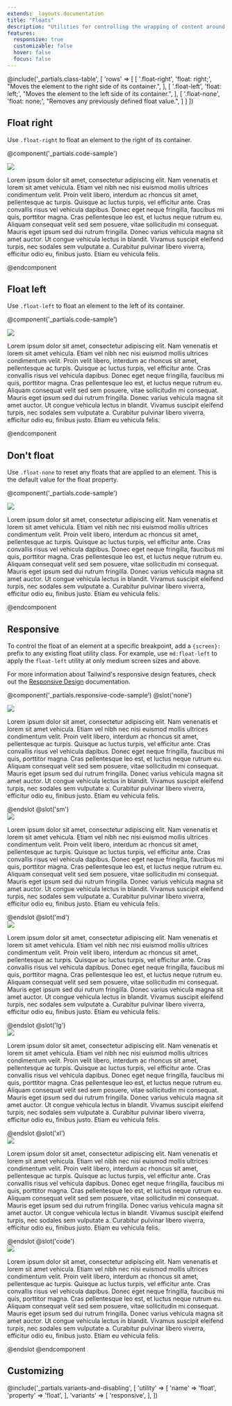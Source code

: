 ```yaml
---
extends: _layouts.documentation
title: "Floats"
description: "Utilities for controlling the wrapping of content around an element."
features:
  responsive: true
  customizable: false
  hover: false
  focus: false
---
```


@include('_partials.class-table', [
  'rows' => [
    [
      '.float-right',
      'float: right;',
      "Moves the element to the right side of its container.",
    ],
    [
      '.float-left',
      'float: left;',
      "Moves the element to the left side of its container.",
    ],
    [
      '.float-none',
      'float: none;',
      "Removes any previously defined float value.",
    ]
  ]
])

## Float right

Use `.float-right` to float an element to the right of its container.

@component('_partials.code-sample')
<div class="bg-gray-200 p-4">
  <img class="float-right ml-4 my-2 h-32" src="https://images.unsplash.com/photo-1459262838948-3e2de6c1ec80?ixlib=rb-1.2.1&ixid=eyJhcHBfaWQiOjEyMDd9&auto=format&fit=crop&w=800&q=80">
  <p>Lorem ipsum dolor sit amet, consectetur adipiscing elit. Nam venenatis et lorem sit amet vehicula. Etiam vel nibh nec nisi euismod mollis ultrices condimentum velit. Proin velit libero, interdum ac rhoncus sit amet, pellentesque ac turpis. Quisque ac luctus turpis, vel efficitur ante. Cras convallis risus vel vehicula dapibus. Donec eget neque fringilla, faucibus mi quis, porttitor magna. Cras pellentesque leo est, et luctus neque rutrum eu. Aliquam consequat velit sed sem posuere, vitae sollicitudin mi consequat. Mauris eget ipsum sed dui rutrum fringilla. Donec varius vehicula magna sit amet auctor. Ut congue vehicula lectus in blandit. Vivamus suscipit eleifend turpis, nec sodales sem vulputate a. Curabitur pulvinar libero viverra, efficitur odio eu, finibus justo. Etiam eu vehicula felis.</p>
</div>
@endcomponent

## Float left

Use `.float-left` to float an element to the left of its container.

@component('_partials.code-sample')
<div class="bg-gray-200 p-4">
  <img class="float-left mr-4 my-2 h-32" src="https://images.unsplash.com/photo-1459262838948-3e2de6c1ec80?ixlib=rb-1.2.1&ixid=eyJhcHBfaWQiOjEyMDd9&auto=format&fit=crop&w=800&q=80">
  <p>Lorem ipsum dolor sit amet, consectetur adipiscing elit. Nam venenatis et lorem sit amet vehicula. Etiam vel nibh nec nisi euismod mollis ultrices condimentum velit. Proin velit libero, interdum ac rhoncus sit amet, pellentesque ac turpis. Quisque ac luctus turpis, vel efficitur ante. Cras convallis risus vel vehicula dapibus. Donec eget neque fringilla, faucibus mi quis, porttitor magna. Cras pellentesque leo est, et luctus neque rutrum eu. Aliquam consequat velit sed sem posuere, vitae sollicitudin mi consequat. Mauris eget ipsum sed dui rutrum fringilla. Donec varius vehicula magna sit amet auctor. Ut congue vehicula lectus in blandit. Vivamus suscipit eleifend turpis, nec sodales sem vulputate a. Curabitur pulvinar libero viverra, efficitur odio eu, finibus justo. Etiam eu vehicula felis.</p>
</div>
@endcomponent

## Don't float

Use `.float-none` to reset any floats that are applied to an element. This is the default value for the float property.

@component('_partials.code-sample')
<div class="bg-gray-200 p-4">
  <img class="float-none mb-4 h-32" src="https://images.unsplash.com/photo-1459262838948-3e2de6c1ec80?ixlib=rb-1.2.1&ixid=eyJhcHBfaWQiOjEyMDd9&auto=format&fit=crop&w=800&q=80">
  <p>Lorem ipsum dolor sit amet, consectetur adipiscing elit. Nam venenatis et lorem sit amet vehicula. Etiam vel nibh nec nisi euismod mollis ultrices condimentum velit. Proin velit libero, interdum ac rhoncus sit amet, pellentesque ac turpis. Quisque ac luctus turpis, vel efficitur ante. Cras convallis risus vel vehicula dapibus. Donec eget neque fringilla, faucibus mi quis, porttitor magna. Cras pellentesque leo est, et luctus neque rutrum eu. Aliquam consequat velit sed sem posuere, vitae sollicitudin mi consequat. Mauris eget ipsum sed dui rutrum fringilla. Donec varius vehicula magna sit amet auctor. Ut congue vehicula lectus in blandit. Vivamus suscipit eleifend turpis, nec sodales sem vulputate a. Curabitur pulvinar libero viverra, efficitur odio eu, finibus justo. Etiam eu vehicula felis.</p>
</div>
@endcomponent

## Responsive

To control the float of an element at a specific breakpoint, add a `{screen}:` prefix to any existing float utility class. For example, use `md:float-left` to apply the `float-left` utility at only medium screen sizes and above.

For more information about Tailwind's responsive design features, check out the [Responsive Design](/docs/responsive-design) documentation.

@component('_partials.responsive-code-sample')
@slot('none')
<div class="bg-gray-200 p-4">
  <img class="float-right m-2 h-32" src="https://images.unsplash.com/photo-1459262838948-3e2de6c1ec80?ixlib=rb-1.2.1&ixid=eyJhcHBfaWQiOjEyMDd9&auto=format&fit=crop&w=800&q=80">
  <p>Lorem ipsum dolor sit amet, consectetur adipiscing elit. Nam venenatis et lorem sit amet vehicula. Etiam vel nibh nec nisi euismod mollis ultrices condimentum velit. Proin velit libero, interdum ac rhoncus sit amet, pellentesque ac turpis. Quisque ac luctus turpis, vel efficitur ante. Cras convallis risus vel vehicula dapibus. Donec eget neque fringilla, faucibus mi quis, porttitor magna. Cras pellentesque leo est, et luctus neque rutrum eu. Aliquam consequat velit sed sem posuere, vitae sollicitudin mi consequat. Mauris eget ipsum sed dui rutrum fringilla. Donec varius vehicula magna sit amet auctor. Ut congue vehicula lectus in blandit. Vivamus suscipit eleifend turpis, nec sodales sem vulputate a. Curabitur pulvinar libero viverra, efficitur odio eu, finibus justo. Etiam eu vehicula felis.</p>
</div>
@endslot
@slot('sm')
<div class="bg-gray-200 p-4">
  <img class="float-left m-2 h-32" src="https://images.unsplash.com/photo-1459262838948-3e2de6c1ec80?ixlib=rb-1.2.1&ixid=eyJhcHBfaWQiOjEyMDd9&auto=format&fit=crop&w=800&q=80">
  <p>Lorem ipsum dolor sit amet, consectetur adipiscing elit. Nam venenatis et lorem sit amet vehicula. Etiam vel nibh nec nisi euismod mollis ultrices condimentum velit. Proin velit libero, interdum ac rhoncus sit amet, pellentesque ac turpis. Quisque ac luctus turpis, vel efficitur ante. Cras convallis risus vel vehicula dapibus. Donec eget neque fringilla, faucibus mi quis, porttitor magna. Cras pellentesque leo est, et luctus neque rutrum eu. Aliquam consequat velit sed sem posuere, vitae sollicitudin mi consequat. Mauris eget ipsum sed dui rutrum fringilla. Donec varius vehicula magna sit amet auctor. Ut congue vehicula lectus in blandit. Vivamus suscipit eleifend turpis, nec sodales sem vulputate a. Curabitur pulvinar libero viverra, efficitur odio eu, finibus justo. Etiam eu vehicula felis.</p>
</div>
@endslot
@slot('md')
<div class="bg-gray-200 p-4">
  <img class="float-none m-2 h-32" src="https://images.unsplash.com/photo-1459262838948-3e2de6c1ec80?ixlib=rb-1.2.1&ixid=eyJhcHBfaWQiOjEyMDd9&auto=format&fit=crop&w=800&q=80">
  <p>Lorem ipsum dolor sit amet, consectetur adipiscing elit. Nam venenatis et lorem sit amet vehicula. Etiam vel nibh nec nisi euismod mollis ultrices condimentum velit. Proin velit libero, interdum ac rhoncus sit amet, pellentesque ac turpis. Quisque ac luctus turpis, vel efficitur ante. Cras convallis risus vel vehicula dapibus. Donec eget neque fringilla, faucibus mi quis, porttitor magna. Cras pellentesque leo est, et luctus neque rutrum eu. Aliquam consequat velit sed sem posuere, vitae sollicitudin mi consequat. Mauris eget ipsum sed dui rutrum fringilla. Donec varius vehicula magna sit amet auctor. Ut congue vehicula lectus in blandit. Vivamus suscipit eleifend turpis, nec sodales sem vulputate a. Curabitur pulvinar libero viverra, efficitur odio eu, finibus justo. Etiam eu vehicula felis.</p>
</div>
@endslot
@slot('lg')
<div class="bg-gray-200 p-4">
  <img class="float-right m-2 h-32" src="https://images.unsplash.com/photo-1459262838948-3e2de6c1ec80?ixlib=rb-1.2.1&ixid=eyJhcHBfaWQiOjEyMDd9&auto=format&fit=crop&w=800&q=80">
  <p>Lorem ipsum dolor sit amet, consectetur adipiscing elit. Nam venenatis et lorem sit amet vehicula. Etiam vel nibh nec nisi euismod mollis ultrices condimentum velit. Proin velit libero, interdum ac rhoncus sit amet, pellentesque ac turpis. Quisque ac luctus turpis, vel efficitur ante. Cras convallis risus vel vehicula dapibus. Donec eget neque fringilla, faucibus mi quis, porttitor magna. Cras pellentesque leo est, et luctus neque rutrum eu. Aliquam consequat velit sed sem posuere, vitae sollicitudin mi consequat. Mauris eget ipsum sed dui rutrum fringilla. Donec varius vehicula magna sit amet auctor. Ut congue vehicula lectus in blandit. Vivamus suscipit eleifend turpis, nec sodales sem vulputate a. Curabitur pulvinar libero viverra, efficitur odio eu, finibus justo. Etiam eu vehicula felis.</p>
</div>
@endslot
@slot('xl')
<div class="bg-gray-200 p-4">
  <img class="float-left m-2 h-32" src="https://images.unsplash.com/photo-1459262838948-3e2de6c1ec80?ixlib=rb-1.2.1&ixid=eyJhcHBfaWQiOjEyMDd9&auto=format&fit=crop&w=800&q=80">
  <p>Lorem ipsum dolor sit amet, consectetur adipiscing elit. Nam venenatis et lorem sit amet vehicula. Etiam vel nibh nec nisi euismod mollis ultrices condimentum velit. Proin velit libero, interdum ac rhoncus sit amet, pellentesque ac turpis. Quisque ac luctus turpis, vel efficitur ante. Cras convallis risus vel vehicula dapibus. Donec eget neque fringilla, faucibus mi quis, porttitor magna. Cras pellentesque leo est, et luctus neque rutrum eu. Aliquam consequat velit sed sem posuere, vitae sollicitudin mi consequat. Mauris eget ipsum sed dui rutrum fringilla. Donec varius vehicula magna sit amet auctor. Ut congue vehicula lectus in blandit. Vivamus suscipit eleifend turpis, nec sodales sem vulputate a. Curabitur pulvinar libero viverra, efficitur odio eu, finibus justo. Etiam eu vehicula felis.</p>
</div>
@endslot
@slot('code')
<div class="bg-gray-200 p-4">
  <img class="none:float-right sm:float-left md:float-none lg:float-right xl:float-left m-2 h-32" src="https://images.unsplash.com/photo-1459262838948-3e2de6c1ec80?ixlib=rb-1.2.1&ixid=eyJhcHBfaWQiOjEyMDd9&auto=format&fit=crop&w=800&q=80">
  <p>Lorem ipsum dolor sit amet, consectetur adipiscing elit. Nam venenatis et lorem sit amet vehicula. Etiam vel nibh nec nisi euismod mollis ultrices condimentum velit. Proin velit libero, interdum ac rhoncus sit amet, pellentesque ac turpis. Quisque ac luctus turpis, vel efficitur ante. Cras convallis risus vel vehicula dapibus. Donec eget neque fringilla, faucibus mi quis, porttitor magna. Cras pellentesque leo est, et luctus neque rutrum eu. Aliquam consequat velit sed sem posuere, vitae sollicitudin mi consequat. Mauris eget ipsum sed dui rutrum fringilla. Donec varius vehicula magna sit amet auctor. Ut congue vehicula lectus in blandit. Vivamus suscipit eleifend turpis, nec sodales sem vulputate a. Curabitur pulvinar libero viverra, efficitur odio eu, finibus justo. Etiam eu vehicula felis.</p>
</div>
@endslot
@endcomponent

## Customizing

@include('_partials.variants-and-disabling', [
    'utility' => [
        'name' => 'float',
        'property' => 'float',
    ],
    'variants' => [
        'responsive',
    ],
])
